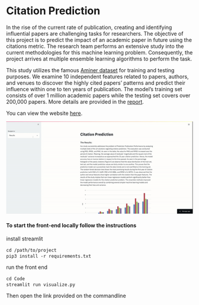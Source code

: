 # Citation Prediction

In the rise of the current rate of publication, creating and identifying influential papers are challenging tasks for researchers. The objective of this project is to predict the impact of an academic paper in future using the citations metric. The research team performs an extensive study into the current methodologies for this machine learning problem. Consequently, the project arrives at multiple ensemble learning algorithms to perform the task.

This study utilizes the famous [Aminer dataset](https://www.aminer.org/citation) for training and testing  purposes. We examine 10 independent features related to papers, authors, and venues to discover the highly cited papers’ patterns and predict their influence within one to ten years of publication. The model’s training set consists of over 1 million academic papers while the testing set covers over 200,000 papers. More details are provided in the [report](prediction_publication_performance.pdf).

You can view the website [here](https://share.streamlit.io/erfankashani/citation_prediction/main/Code/visualize.py).

![DEMO GIF](/Results/image/demo.gif)

#### To start the front-end locally follow the instructions

install streamlit

```
cd /path/to/project
pip3 install -r requirements.txt
```

run the front end

```
cd Code
streamlit run visualize.py
```

Then open the link provided on the commandline